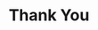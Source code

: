 ---
title: Thank You
layout: thank-you

heading1: Thank you for contacting Inteck3d! We've received your message.
heading2: We will get back to you shortly.
cta: Go to homepage
---